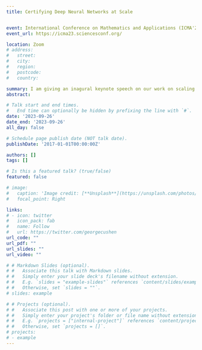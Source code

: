 ```yaml
---
title: Certifying Deep Neural Networks at Scale


event: International Conference on Mathematics and Applications (ICMA'2023)
event_url: https://icma23.sciencesconf.org/

location: Zoom
# address:
#   street: 
#   city: 
#   region: 
#   postcode:
#   country: 

summary: I am giving an inagural keynote speech on our work on scaling certification to deep networks.
abstract: 

# Talk start and end times.
#   End time can optionally be hidden by prefixing the line with `#`.
date: '2023-09-26'
date_end: '2023-09-26'
all_day: false

# Schedule page publish date (NOT talk date).
publishDate: '2017-01-01T00:00:00Z'

authors: []
tags: []

# Is this a featured talk? (true/false)
featured: false

# image:
#   caption: 'Image credit: [**Unsplash**](https://unsplash.com/photos/bzdhc5b3Bxs)'
#   focal_point: Right

links: 
# - icon: twitter
#   icon_pack: fab
#   name: Follow
#   url: https://twitter.com/georgecushen
url_code: ""
url_pdf: ""
url_slides: ""
url_video: ""

# # Markdown Slides (optional).
# #   Associate this talk with Markdown slides.
# #   Simply enter your slide deck's filename without extension.
# #   E.g. `slides = "example-slides"` references `content/slides/example-slides.md`.
# #   Otherwise, set `slides = ""`.
# slides: example

# # Projects (optional).
# #   Associate this post with one or more of your projects.
# #   Simply enter your project's folder or file name without extension.
# #   E.g. `projects = ["internal-project"]` references `content/project/deep-learning/index.md`.
# #   Otherwise, set `projects = []`.
# projects:
# - example
---
```

